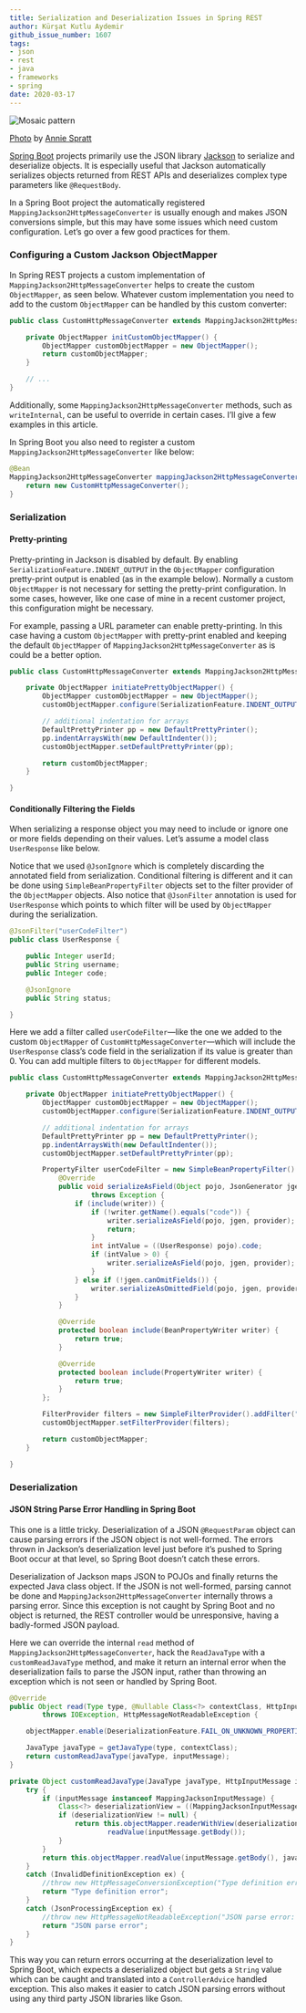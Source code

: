```yaml
---
title: Serialization and Deserialization Issues in Spring REST
author: Kürşat Kutlu Aydemir
github_issue_number: 1607
tags:
- json
- rest
- java
- frameworks
- spring
date: 2020-03-17
---
```


![Mosaic pattern](/blog/2020/03/serialization-issues-spring-rest/image-0.jpg)

[Photo](https://unsplash.com/photos/hCzHhu1v0fA) by [Annie Spratt](https://unsplash.com/@anniespratt)

[Spring Boot](https://spring.io/projects/spring-boot) projects primarily use the JSON library [Jackson](https://github.com/FasterXML/jackson) to serialize and deserialize objects. It is especially useful that Jackson automatically serializes objects returned from REST APIs and deserializes complex type parameters like `@RequestBody`.

In a Spring Boot project the automatically registered `MappingJackson2HttpMessageConverter` is usually enough and makes JSON conversions simple, but this may have some issues which need custom configuration. Let’s go over a few good practices for them.

### Configuring a Custom Jackson ObjectMapper

In Spring REST projects a custom implementation of `MappingJackson2HttpMessageConverter` helps to create the custom `ObjectMapper`, as seen below. Whatever custom implementation you need to add to the custom `ObjectMapper` can be handled by this custom converter:

```java
public class CustomHttpMessageConverter extends MappingJackson2HttpMessageConverter {

    private ObjectMapper initCustomObjectMapper() {
        ObjectMapper customObjectMapper = new ObjectMapper();
        return customObjectMapper;
    }

    // ...
}
```

Additionally, some `MappingJackson2HttpMessageConverter` methods, such as `writeInternal`, can be useful to override in certain cases. I’ll give a few examples in this article.

In Spring Boot you also need to register a custom `MappingJackson2HttpMessageConverter` like below:

```java
@Bean
MappingJackson2HttpMessageConverter mappingJackson2HttpMessageConverter() {
    return new CustomHttpMessageConverter();
}
```

### Serialization

#### Pretty-printing

Pretty-printing in Jackson is disabled by default. By enabling `SerializationFeature.INDENT_OUTPUT` in the `ObjectMapper` configuration pretty-print output is enabled (as in the example below). Normally a custom `ObjectMapper` is not necessary for setting the pretty-print configuration. In some cases, however, like one case of mine in a recent customer project, this configuration might be necessary.

For example, passing a URL parameter can enable pretty-printing. In this case having a custom `ObjectMapper` with pretty-print enabled and keeping the default `ObjectMapper` of `MappingJackson2HttpMessageConverter` as is could be a better option.

```java
public class CustomHttpMessageConverter extends MappingJackson2HttpMessageConverter {

    private ObjectMapper initiatePrettyObjectMapper() {
        ObjectMapper customObjectMapper = new ObjectMapper();
        customObjectMapper.configure(SerializationFeature.INDENT_OUTPUT, true);

        // additional indentation for arrays
        DefaultPrettyPrinter pp = new DefaultPrettyPrinter();
        pp.indentArraysWith(new DefaultIndenter());
        customObjectMapper.setDefaultPrettyPrinter(pp);

        return customObjectMapper;
    }

}
```

#### Conditionally Filtering the Fields

When serializing a response object you may need to include or ignore one or more fields depending on their values. Let’s assume a model class `UserResponse` like below.

Notice that we used `@JsonIgnore` which is completely discarding the annotated field from serialization. Conditional filtering is different and it can be done using `SimpleBeanPropertyFilter` objects set to the filter provider of the `ObjectMapper` objects. Also notice that `@JsonFilter` annotation is used for `UserResponse` which points to which filter will be used by `ObjectMapper` during the serialization.

```java
@JsonFilter("userCodeFilter")
public class UserResponse {

    public Integer userId;
    public String username;
    public Integer code;

    @JsonIgnore
    public String status;

}
```

Here we add a filter called `userCodeFilter`—like the one we added to the custom `ObjectMapper` of `CustomHttpMessageConverter`—which will include the `UserResponse` class’s code field in the serialization if its value is greater than 0. You can add multiple filters to `ObjectMapper` for different models.

```java
public class CustomHttpMessageConverter extends MappingJackson2HttpMessageConverter {

    private ObjectMapper initiatePrettyObjectMapper() {
        ObjectMapper customObjectMapper = new ObjectMapper();
        customObjectMapper.configure(SerializationFeature.INDENT_OUTPUT, true);

        // additional indentation for arrays
        DefaultPrettyPrinter pp = new DefaultPrettyPrinter();
        pp.indentArraysWith(new DefaultIndenter());
        customObjectMapper.setDefaultPrettyPrinter(pp);

        PropertyFilter userCodeFilter = new SimpleBeanPropertyFilter() {
            @Override
            public void serializeAsField(Object pojo, JsonGenerator jgen, SerializerProvider provider, PropertyWriter writer)
                    throws Exception {
                if (include(writer)) {
                    if (!writer.getName().equals("code")) {
                        writer.serializeAsField(pojo, jgen, provider);
                        return;
                    }
                    int intValue = ((UserResponse) pojo).code;
                    if (intValue > 0) {
                        writer.serializeAsField(pojo, jgen, provider);
                    }
                } else if (!jgen.canOmitFields()) {
                    writer.serializeAsOmittedField(pojo, jgen, provider);
                }
            }

            @Override
            protected boolean include(BeanPropertyWriter writer) {
                return true;
            }

            @Override
            protected boolean include(PropertyWriter writer) {
                return true;
            }
        };

        FilterProvider filters = new SimpleFilterProvider().addFilter("userCodeFilter", userCodeFilter);
        customObjectMapper.setFilterProvider(filters);

        return customObjectMapper;
    }

}
```

### Deserialization

#### JSON String Parse Error Handling in Spring Boot

This one is a little tricky. Deserialization of a JSON `@RequestParam` object can cause parsing errors if the JSON object is not well-formed. The errors thrown in Jackson’s deserialization level just before it’s pushed to Spring Boot occur at that level, so Spring Boot doesn’t catch these errors.

Deserialization of Jackson maps JSON to POJOs and finally returns the expected Java class object. If the JSON is not well-formed, parsing cannot be done and `MappingJackson2HttpMessageConverter` internally throws a parsing error. Since this exception is not caught by Spring Boot and no object is returned, the REST controller would be unresponsive, having a badly-formed JSON payload.

Here we can override the internal `read` method of `MappingJackson2HttpMessageConverter`, hack the `ReadJavaType` with a `customReadJavaType` method, and make it return an internal error when the deserialization fails to parse the JSON input, rather than throwing an exception which is not seen or handled by Spring Boot.

```java
@Override
public Object read(Type type, @Nullable Class<?> contextClass, HttpInputMessage inputMessage)
        throws IOException, HttpMessageNotReadableException {

    objectMapper.enable(DeserializationFeature.FAIL_ON_UNKNOWN_PROPERTIES);

    JavaType javaType = getJavaType(type, contextClass);
    return customReadJavaType(javaType, inputMessage);
}

private Object customReadJavaType(JavaType javaType, HttpInputMessage inputMessage) throws IOException {
    try {
        if (inputMessage instanceof MappingJacksonInputMessage) {
            Class<?> deserializationView = ((MappingJacksonInputMessage) inputMessage).getDeserializationView();
            if (deserializationView != null) {
                return this.objectMapper.readerWithView(deserializationView).forType(javaType).
                        readValue(inputMessage.getBody());
            }
        }
        return this.objectMapper.readValue(inputMessage.getBody(), javaType);
    }
    catch (InvalidDefinitionException ex) {
        //throw new HttpMessageConversionException("Type definition error: " + ex.getType(), ex);
        return "Type definition error";
    }
    catch (JsonProcessingException ex) {
        //throw new HttpMessageNotReadableException("JSON parse error: " + ex.getOriginalMessage(), ex, inputMessage);
        return "JSON parse error";
    }
}
```

This way you can return errors occurring at the deserialization level to Spring Boot, which expects a deserialized object but gets a `String` value which can be caught and translated into a `ControllerAdvice` handled exception. This also makes it easier to catch JSON parsing errors without using any third party JSON libraries like Gson.
